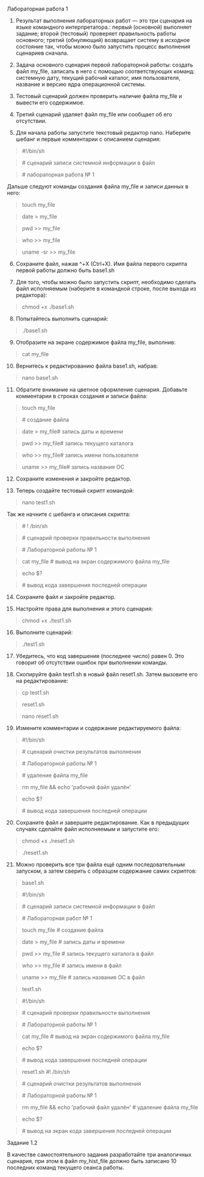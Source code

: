 Лабораторная работа 1

1. Результат выполнения лабораторных работ — это три сценария на языке командного
интерпретатора.:
первый (основной) выполняет задание;
второй (тестовый) проверяет правильность работы основного;
третий (обнуляющий) возвращает систему в исходное состояние так, чтобы можно
было запустить процесс выполнения сценариев сначала.

2. Задача основного сценария первой лабораторной работы: создать файл my_file,
записать в него с помощью соответствующих команд:
системную дату,
текущий рабочий каталог,
имя пользователя,
название и версию ядра операционной системы.

3. Тестовый сценарий должен проверить наличие файла my_file и вывести его
содержимое.

4. Третий сценарий удаляет файл my_file или сообщает об его отсутствии.

5. Для начала работы запустите текстовый редактор nano. Наберите шебанг и первые
комментарии с описанием сценария:
>\#!/bin/sh

>\# сценарий записи системной информации в файл

>\# лабораторная работа № 1

Дальше следуют команды создания файла my_file и записи данных в него:

>touch my_file

>date > my_file

>pwd >> my_file

>who >> my_file

>uname -sr >> my_file

6. Сохраните файл, нажав ^+X (Ctrl+X).
Имя файла первого скрипта первой работы должно быть base1.sh

7. Для того, чтобы можно было запустить скрипт, необходимо сделать файл
исполняемым (наберите в командной строке, после выхода из редактора):

>chmod +x ./base1.sh

8. Попытайтесь выполнить сценарий:

>./base1.sh

9. Отобразите на экране содержимое файла my_file, выполнив:

>cat my_file

10. Вернитесь к редактированию файла base1.sh, набрав:

>nano base1.sh

11. Обратите внимание на цветное оформление сценария.
Добавьте комментарии в строках создания и записи файла:

>touch my_file

>\# создание файла

>date > my_file# запись даты и времени

>pwd >> my_file# запись текущего каталога

>who >> my_file# запись имени пользователя

>uname >> my_file# запись названия ОС

12. Сохраните изменения и закройте редактор.

13. Теперь создайте тестовый скрипт командой:

>nano test1.sh

Так же начните с шебанга и описания скрипта:

>\# ! /bin/sh

>\# сценарий проверки правильности выполнения

>\# Лабораторной работы № 1

>cat my_file # вывод на экран содержимого файла my_file

>echo $?

>\# вывод кода завершения последней операции

14. Сохраните файл и закройте редактор.

15. Настройте права для выполнения и этого сценария:

>chmod +x ./test1.sh

16. Выполните сценарий:

>./test1.sh

17. Убедитесь, что код завершения (последнее число) равен 0.
Это говорит об отсутствии ошибок при выполнении команды.

18. Скопируйте файл test1.sh в новый файл reset1.sh. Затем вызовите его на
редактирование:

>cp test1.sh

>reset1.sh

>nano reset1.sh

19. Измените комментарии и содержание редактируемого файла:

>\#!/bin/sh

>\# сценарий очистки результатов выполнения

>\# Лабораторной работы № 1

>\# удаление файла my_file

>rm my_file && echo 'рабочий файл удалён'

>echo $?

>\# вывод кода завершения последней операции

20. Сохраните файл и завершите редактирование. Как в предыдущих случаях сделайте
файл исполняемым и запустите его:

>chmod +x ./reset1.sh

>./reset1.sh

21. Можно проверить все три файла ещё одним последовательным запуском,
а затем сверить с образцом содержание самих скриптов:

>base1.sh

>\#!/bin/sh

>\# сценарий записи системной информации в файл

>\# Лабораторная работ № 1

>touch my_file \# создание файла

>date > my_file \# запись даты и времени

>pwd >> my_file \# запись текущего каталога в файл

>who >> my_file \# запись имени в файл

>uname >> my_file \# запись названия ОС в файл

>test1.sh

>\#!/bin/sh

>\# сценарий проверки правильности выполнения

>\# Лабораторной работы № 1

>cat my_file \# вывод на экран содержимого файла my_file

>echo $?

>\# вывод кода завершения последней операции

>reset1.sh \#! /bin/sh

>\# сценарий очистки результатов выполнения

>\# Лабораторной работы № 1

>rm my_file && echo 'рабочий файл удалён' \# удаление файла my_file

>echo $?

>\# вывод на экран кода завершения последней операции

Задание 1.2

В качестве самостоятельного задания разработайте три аналогичных сценария, при этом в
файл my_hist_file должно быть записано 10 последних команд текущего сеанса работы.
